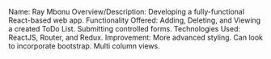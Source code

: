 Name: Ray Mbonu
Overview/Description: Developing a fully-functional React-based web app.
Functionality Offered: Adding, Deleting, and Viewing a created ToDo List. Submitting controlled forms.
Technologies Used: ReactJS, Router, and Redux.
Improvement: More advanced styling. Can look to incorporate bootstrap. Multi column views.
